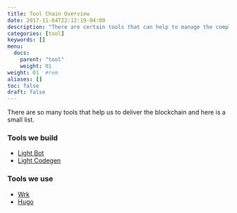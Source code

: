 ```yaml
---
title: Tool Chain Overview
date: 2017-11-04T22:12:19-04:00
description: "There are certain tools that can help to manage the complexity of the Taiji Blockchain"
categories: [tool]
keywords: []
menu:
  docs:
    parent: "tool"
    weight: 01
weight: 01	#rem
aliases: []
toc: false
draft: false
---
```


There are so many tools that help us to deliver the blockchain and here is a small list.

### Tools we build 

- [Light Bot](https://doc.networknt.com/tool/light-bot/)
- [Light Codegen](https://doc.networknt.com/tool/light-codegen/)

### Tools we use 

- [Wrk](https://doc.networknt.com/tool/wrk-perf/)
- [Hugo](https://doc.networknt.com/tool/hugo-netlify/)
